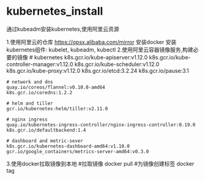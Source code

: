 # kubernetes_install
通过kubeadm安装kubernetes,使用阿里云资源

1.使用阿里云的仓库
    https://opsx.alibaba.com/mirror
    安装docker
    安装kubernetes组件: kubelet, kubeadm, kubectl
2.使用阿里云容器镜像服务,构建必要的镜像
    # kubernetes
    k8s.gcr.io/kube-apiserver:v1.12.0
    k8s.gcr.io/kube-controller-manager:v1.12.0
    k8s.gcr.io/kube-scheduler:v1.12.0
    k8s.gcr.io/kube-proxy:v1.12.0
    k8s.gcr.io/etcd:3.2.24
    k8s.gcr.io/pause:3.1

    # network and dns
    quay.io/coreos/flannel:v0.10.0-amd64
    k8s.gcr.io/coredns:1.2.2

    # helm and tiller
    gcr.io/kubernetes-helm/tiller:v2.11.0

    # nginx ingress
    quay.io/kubernetes-ingress-controller/nginx-ingress-controller:0.19.0
    k8s.gcr.io/defaultbackend:1.4

    # dashboard and metric-sever
    k8s.gcr.io/kubernetes-dashboard-amd64:v1.10.0
    gcr.io/google_containers/metrics-server-amd64:v0.3.0
3.使用docker拉取镜像到本地
    #拉取镜像
    docker pull 
    #为镜像创建标签
    docker tag 
